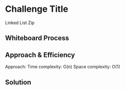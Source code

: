 # Challenge Title

Linked List Zip

## Whiteboard Process

## Approach & Efficiency

Approach:
Time complexity: O(n)
Space complexity: O(1)

## Solution
